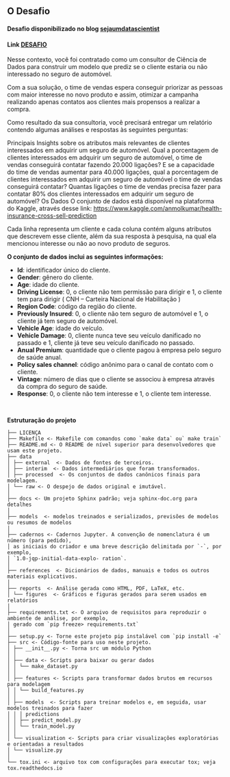 ## O Desafio

#### Desafio disponibilizado no blog [sejaumdatascientist](https://sejaumdatascientist.com/)
#### Link [DESAFIO](https://sejaumdatascientist.com/como-usar-data-science-para-fazer-a-empresa-vender-mais/)

Nesse contexto, você foi contratado como um consultor de Ciência de Dados para construir um modelo que prediz se o cliente estaria ou não interessado no seguro de automóvel. 

Com a sua solução, o time de vendas espera conseguir priorizar as pessoas com maior interesse no novo produto e assim, otimizar a campanha realizando apenas contatos aos clientes mais propensos a realizar a compra.

Como resultado da sua consultoria, você precisará entregar um relatório contendo algumas análises e respostas às seguintes perguntas:

Principais Insights sobre os atributos mais relevantes de clientes interessados em adquirir um seguro de automóvel.
Qual a porcentagem de clientes interessados em adquirir um seguro de automóvel, o time de vendas conseguirá contatar fazendo 20.000 ligações?
E se a capacidade do time de vendas aumentar para 40.000 ligações, qual a porcentagem de clientes interessados em adquirir um seguro de automóvel o time de vendas conseguirá contatar?
Quantas ligações o time de vendas precisa fazer para contatar 80% dos clientes interessados em adquirir um seguro de automóvel?
Os Dados
O conjunto de dados está disponível na plataforma do Kaggle, através desse link: https://www.kaggle.com/anmolkumar/health-insurance-cross-sell-prediction 

Cada linha representa um cliente e cada coluna contém alguns atributos que descrevem esse cliente, além da sua resposta à pesquisa, na qual ela mencionou interesse ou não ao novo produto de seguros. 

**O conjunto de dados inclui as seguintes informações:**

- **Id**: identificador único do cliente.
- **Gender**: gênero do cliente.
- **Age**: idade do cliente.
- **Driving License**: 0, o cliente não tem permissão para dirigir e 1, o cliente tem para dirigir ( CNH – Carteira Nacional de Habilitação )
- **Region Code**: código da região do cliente.
- **Previously Insured**: 0, o cliente não tem seguro de automóvel e 1, o cliente já tem seguro de automóvel.
- **Vehicle Age**: idade do veículo.
- **Vehicle Damage**: 0, cliente nunca teve seu veículo danificado no passado e 1, cliente já teve seu veículo danificado no passado.
- **Anual Premium**: quantidade que o cliente pagou à empresa pelo seguro de saúde anual.
- **Policy sales channel**: código anônimo para o canal de contato com o cliente.
- **Vintage**: número de dias que o cliente se associou à empresa através da compra do seguro de saúde.
- **Response**: 0, o cliente não tem interesse e 1, o cliente tem interesse.



<br>

**Estruturação do projeto**

```
├── LICENÇA
├── Makefile <- Makefile com comandos como `make data` ou` make train`
├── README.md <- O README de nível superior para desenvolvedores que usam este projeto.
├── data
│ ├── external  <- Dados de fontes de terceiros.
│ ├── interim  <- Dados intermediários que foram transformados.
│ ├── processed  <- Os conjuntos de dados canônicos finais para modelagem.
│ └── raw <- O despejo de dados original e imutável.
│
├── docs <- Um projeto Sphinx padrão; veja sphinx-doc.org para detalhes
│
├── models  <- modelos treinados e serializados, previsões de modelos ou resumos de modelos
│
├── cadernos <- Cadernos Jupyter. A convenção de nomenclatura é um número (para pedido),
│ as iniciais do criador e uma breve descrição delimitada por `-`, por exemplo,
│ `1.0-jqp-initial-data-explo- ration`.
│
├── references  <- Dicionários de dados, manuais e todos os outros materiais explicativos.
│
├── reports  <- Análise gerada como HTML, PDF, LaTeX, etc.
│ └── figures  <- Gráficos e figuras gerados para serem usados ​​em relatórios
│
├── requirements.txt <- O arquivo de requisitos para reproduzir o ambiente de análise, por exemplo,
│ gerado com `pip freeze> requirements.txt`
│
├── setup.py <- Torne este projeto pip instalável com `pip install -e`
├── src <- Código-fonte para uso neste projeto.
│ ├── __init__.py <- Torna src um módulo Python
│ │
│ ├── data <- Scripts para baixar ou gerar dados
│ │ └── make_dataset.py
│ │
│ ├── features <- Scripts para transformar dados brutos em recursos para modelagem
│ │ └── build_features.py
│ │
│ ├── models  <- Scripts para treinar modelos e, em seguida, usar modelos treinados para fazer
│ │ │ predictions
│ │ ├── predict_model.py
│ │ └── train_model.py
│ │
│ └── visualization <- Scripts para criar visualizações exploratórias e orientadas a resultados
│ └── visualize.py
│
└── tox.ini <- arquivo tox com configurações para executar tox; veja tox.readthedocs.io
```